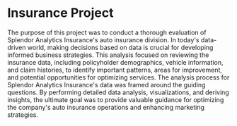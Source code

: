 # Insurance Project
The purpose of this project was to conduct a thorough evaluation of Splendor Analytics Insurance's auto insurance division. In today's data-driven world, making decisions based on data is crucial for developing informed business strategies.  This analysis focused on reviewing the insurance data, including policyholder demographics, vehicle information, and claim histories, to identify important patterns, areas for improvement, and potential opportunities for optimizing services. The analysis process for Splendor Analytics Insurance's data was framed around the guiding questions. By performing detailed data analysis, visualizations, and deriving insights, the ultimate goal was to provide valuable guidance for optimizing the company's auto insurance operations and enhancing marketing strategies.
